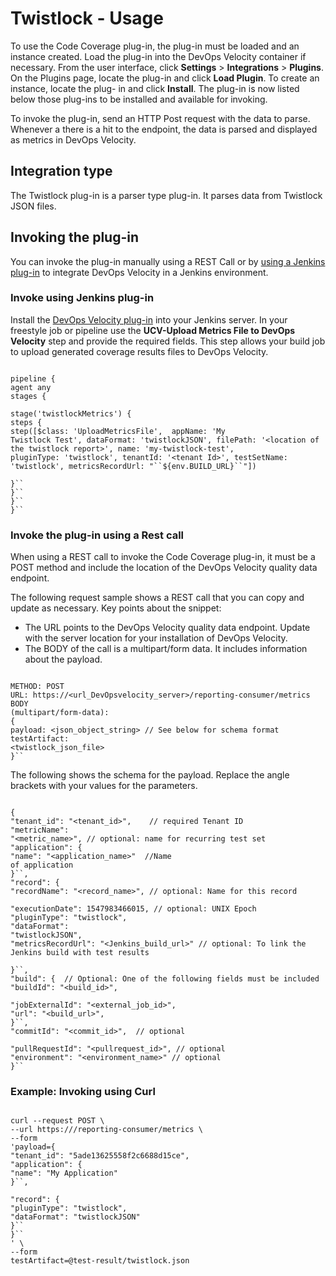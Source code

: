 
# Twistlock - Usage

To use the Code Coverage plug-in, the plug-in must be loaded and an instance created. Load the plug-in
into the DevOps Velocity container if necessary. From the user interface, click **Settings** > ****Integrations**** >
**Plugins**. On the Plugins page, locate the plug-in and click **Load Plugin**. To create an instance, locate the plug-
in and click **Install**. The plug-in is now listed below those plug-ins to be installed and available for invoking.


To invoke the plug-in, send an HTTP Post request with the data to parse. Whenever a there is a hit to the endpoint, the
data is parsed and displayed as metrics in DevOps Velocity.

## Integration type

The Twistlock plug-in is a parser type plug-in. It parses data from Twistlock JSON files.

## Invoking the plug-in

You can invoke the plug-in manually using a REST Call or by [using a Jenkins plug-in](#invokejenkins) to integrate
DevOps Velocity in a Jenkins environment.

### Invoke using Jenkins plug-in

Install the [DevOps Velocity plug-in](https://plugins.jenkins.io/urbancode-velocity) into your Jenkins server. In your freestyle job or pipeline use
the **UCV-Upload Metrics File to DevOps Velocity** step and provide the required fields. This step allows your build
job to upload generated coverage results files to DevOps Velocity.


```

pipeline {
agent any
stages {

stage('twistlockMetrics') {
steps {
step([$class: 'UploadMetricsFile',  appName: 'My
Twistlock Test', dataFormat: 'twistlockJSON', filePath: '<location of the twistlock report>', name: 'my-twistlock-test',
pluginType: 'twistlock', tenantId: '<tenant Id>', testSetName: 'twistlock', metricsRecordUrl: "``${env.BUILD_URL}``"])

}``
}``
}``
}``

```

### Invoke the plug-in using a Rest call

When using a REST call to invoke the Code Coverage plug-in, it must be a POST method and include the location of the DevOps Velocity quality
data endpoint.

The following request sample shows a REST call that you can copy and update as necessary. Key points
about the snippet:

* The URL points to the DevOps Velocity quality data endpoint. Update with the server location for your installation of DevOps Velocity.
* The BODY of the call is a multipart/form data. It includes information about the payload.


```

METHOD: POST
URL: https://<url_DevOpsvelocity_server>/reporting-consumer/metrics
BODY
(multipart/form-data):
{
payload: <json_object_string> // See below for schema format
testArtifact:
<twistlock_json_file>
}``

```


The following shows the schema for the payload. Replace the angle brackets with
your values for the parameters.


```

{
"tenant_id": "<tenant_id>",    // required Tenant ID
"metricName":
"<metric_name>", // optional: name for recurring test set
"application": {
"name": "<application_name>"  //Name
of application
}``,
"record": {
"recordName": "<record_name>", // optional: Name for this record

"executionDate": 1547983466015, // optional: UNIX Epoch
"pluginType": "twistlock",
"dataFormat":
"twistlockJSON",
"metricsRecordUrl": "<Jenkins_build_url>" // optional: To link the Jenkins build with test results

}``,
"build": {  // Optional: One of the following fields must be included
"buildId": "<build_id>",

"jobExternalId": "<external_job_id>",
"url": "<build_url>",
}``,
"commitId": "<commit_id>",  // optional

"pullRequestId": "<pullrequest_id>", // optional
"environment": "<environment_name>" // optional
}``

```

### Example: Invoking using Curl


```

curl --request POST \
--url https:///reporting-consumer/metrics \
--form
'payload={
"tenant_id": "5ade13625558f2c6688d15ce",
"application": {
"name": "My Application"
}``,

"record": {
"pluginType": "twistlock",
"dataFormat": "twistlockJSON"
}``
}``
' \
--form
testArtifact=@test-result/twistlock.json

```


